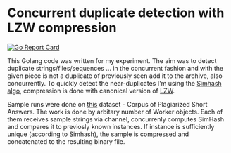 # Concurrent duplicate detection with LZW compression
[![Go Report Card](https://goreportcard.com/badge/github.com/shibaeff/CompressionDetection)](https://goreportcard.com/report/github.com/shibaeff/CompressionDetection)

This Golang code was written for my experiment. The aim was to detect duplicate strings/files/sequences ... in the 
concurrent fashion and with the given piece is not a duplicate of previously seen add it to the archive, also
concurrently. To quickly detect the near-duplicates I'm using the [Simhash algo](https://en.wikipedia.org/wiki/SimHash),
compression is done with canonical version of [LZW](https://en.wikipedia.org/wiki/Lempel–Ziv–Welch). 

Sample runs were done on [this](https://ir.shef.ac.uk/cloughie/resources/plagiarism_corpus.html#Citation) dataset - Corpus 
of Plagiarized Short Answers. The work is done by arbitary number of Worker objects. Each of them receives sample strings
via channel, concurrenly computes SimHash and compares it to previosly known instances. If instance is sufficiently unique 
(according to Simhash), the sample is compressed and concatenated to the resulting binary file.
